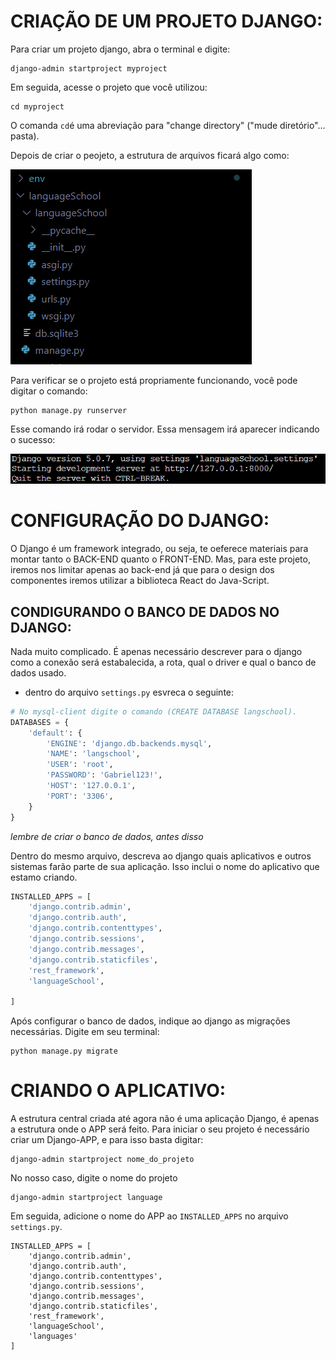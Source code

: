 # CRIAÇÃO DE UM PROJETO DJANGO:

Para criar um projeto django, abra o terminal e digite:

```
django-admin startproject myproject
```
Em seguida, acesse o projeto que você utilizou:
```
cd myproject
```
O comanda `cd`é uma abreviação para "change directory" ("mude diretório"... pasta). 

Depois de criar o peojeto, a estrutura de arquivos ficará algo como:

![alt text](image.png)

Para verificar se o projeto está propriamente funcionando, você pode digitar o comando:
```
python manage.py runserver
```
Esse comando irá rodar o servidor. Essa mensagem irá aparecer indicando o sucesso:
<br>

![alt text](image-1.png)

# CONFIGURAÇÃO DO DJANGO:

O Django é um framework integrado, ou seja, te oeferece materiais para montar tanto o BACK-END quanto o FRONT-END. Mas, para este projeto, iremos nos limitar apenas ao back-end já que para o design dos componentes iremos utilizar a biblioteca React do Java-Script. 

## CONDIGURANDO O BANCO DE DADOS NO DJANGO:

Nada muito complicado. É apenas necessário descrever para o django como a conexão será estabalecida, a rota, qual o driver e qual o banco de dados usado.

- dentro do arquivo `settings.py` esvreca o seguinte:

```python
# No mysql-client digite o comando (CREATE DATABASE langschool).
DATABASES = {
    'default': {
        'ENGINE': 'django.db.backends.mysql',
        'NAME': 'langschool',
        'USER': 'root',
        'PASSWORD': 'Gabriel123!',
        'HOST': '127.0.0.1',
        'PORT': '3306',
    }
}
``` 
*lembre de criar o banco de dados, antes disso*

Dentro do mesmo arquivo, descreva ao django quais aplicativos e outros sistemas farão parte de sua aplicação. Isso inclui o nome do aplicativo que estamo criando. 

```python
INSTALLED_APPS = [
    'django.contrib.admin',
    'django.contrib.auth',
    'django.contrib.contenttypes',
    'django.contrib.sessions',
    'django.contrib.messages',
    'django.contrib.staticfiles',
    'rest_framework',
    'languageSchool',
    
]
```
Após configurar o banco de dados, indique ao django as migrações necessárias. Digite em seu terminal:
```
python manage.py migrate
```

# CRIANDO O APLICATIVO:

A estrutura central criada até agora não é uma aplicação Django, é apenas a estrutura onde o APP será feito. Para iniciar o seu projeto é necessário criar um Django-APP, e para isso basta digitar:

```
django-admin startproject nome_do_projeto
```
No nosso caso, digite o nome do projeto

```
django-admin startproject language
```

Em seguida, adicione o nome do APP ao `INSTALLED_APPS` no arquivo `settings.py`.

```
INSTALLED_APPS = [
    'django.contrib.admin',
    'django.contrib.auth',
    'django.contrib.contenttypes',
    'django.contrib.sessions',
    'django.contrib.messages',
    'django.contrib.staticfiles',
    'rest_framework',
    'languageSchool',
    'languages'
]
``` 